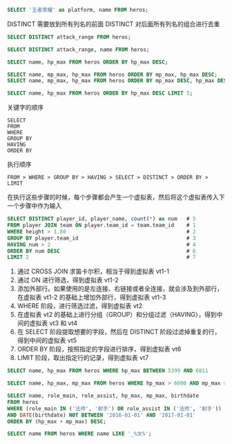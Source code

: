 ```sql
SELECT '王者荣耀' as platform, name FROM heros;
```

DISTINCT 需要放到所有列名的前面
DISTINCT 对后面所有列名的组合进行去重

```sql
SELECT DISTINCT attack_range FROM heros;
```
```sql
SELECT DISTINCT attack_range, name FROM heros;
```

```sql
SELECT name, hp_max FROM heros ORDER BY hp_max DESC;

SELECT name, mp_max, hp_max FROM heros ORDER BY mp_max, hp_max DESC;
SELECT name, mp_max, hp_max FROM heros ORDER BY mp_max DESC, hp_max DESC;
```

```sql
SELECT name, hp_max FROM heros ORDER BY hp_max DESC LIMIT 5;
```


关键字的顺序
```
SELECT
FROM
WHERE
GROUP BY
HAVING
ORDER BY
```

执行顺序
```
FROM > WHERE > GROUP BY > HAVING > SELECT > DISTINCT > ORDER BY > LIMIT
```

在执行这些步骤的时候，每个步骤都会产生一个虚拟表，然后将这个虚拟表传入下一个步骤中作为输入
```sql
SELECT DISTINCT player_id, player_name, count(*) as num   # 5
FROM player JOIN team ON player.team_id = team.team_id    # 1
WHERE height > 1.80                                       # 2
GROUP BY player.team_id                                   # 3
HAVING num > 2                                            # 4
ORDER BY num DESC                                         # 6
LIMIT 2                                                   # 7
```

1. 通过 CROSS JOIN 求笛卡尔积，相当于得到虚拟表 vt1-1
2. 通过 ON 进行筛选，得到虚拟表 vt1-2
3. 添加外部行。如果使用的是左连接、右链接或者全连接，就会涉及到外部行，在虚拟表 vt1-2 的基础上增加外部行，得到虚拟表 vt1-3
4. WHERE 阶段，进行筛选过滤，得到虚拟表 vt2
5. 在虚拟表 vt2 的基础上进行分组（GROUP）和分组过滤（HAVING），得到中间的虚拟表 vt3 和 vt4
6. 在 SELECT 阶段提取想要的字段，然后在 DISTINCT 阶段过滤掉重复的行，得到中间的虚拟表 vt5
7. ORDER BY 阶段，按照指定的字段进行排序，得到虚拟表 vt6
8. LIMIT 阶段，取出指定行的记录，得到虚拟表 vt7


```sql
SELECT name, hp_max FROM heros WHERE hp_max BETWEEN 5399 AND 6811
```
```sql
SELECT name, hp_max, mp_max FROM heros WHERE hp_max > 6000 AND mp_max > 1700 ORDER BY (hp_max + mp_max) DESC
```
```sql
SELECT name, role_main, role_assist, hp_max, mp_max, birthdate
FROM heros 
WHERE (role_main IN ('法师', '射手') OR role_assist IN ('法师', '射手')) 
AND DATE(birthdate) NOT BETWEEN '2016-01-01' AND '2017-01-01'
ORDER BY (hp_max + mp_max) DESC;
```
```sql
SELECT name FROM heros WHERE name LIKE '_%太%';
```
